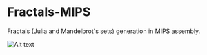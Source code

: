 # Fractals-MIPS
Fractals (Julia and Mandelbrot's sets) generation in MIPS assembly.

![Alt text](/../screenshots/path/to/JuliaExample.bmp?raw=true "Julia's Set for 40 iterations, values: 0.3400 and 0.5000")
